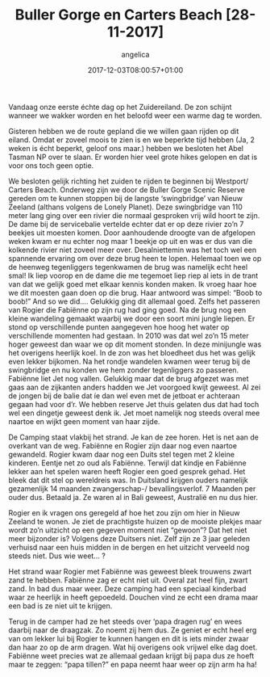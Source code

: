﻿---
title: Buller Gorge en Carters Beach [28-11-2017]
author: angelica
type: post
date: 2017-12-03T08:00:57+01:00
url: /weblog/2017/12/03/buller-gorge-en-carters-beach/
commentFolder: 2017-12-03-buller-gorge-en-carters-beach
categories:
- Wereld trip 2017
tags:
- Nieuw Zeeland
resources:
- src: 20171128-DSC01761.jpg
  title: Buller Gorge swingbridge
  params:
    banner: true
- src: 20171128-DSC01761.jpg
  title: Buller Gorge swingbridge
  params:
    imagegallery: true
- src: 20171128-DSC01766.jpg
  title: Buller Gorge schommelbrug
  params:
    imagegallery: true
- src: 20171128-DSC01786.jpg
  title: Buller Gorge wandelroute
  params:
    imagegallery: true
- src: 20171128-DSC01814.jpg
  title: Buller Gorge Scenic Reserve
  params:
    imagegallery: true
- src: 20171128-DSC01824.jpg
  title: Buller Gorge Scenic Reserve
  params:
    imagegallery: true
- src: 20171128-DSC01826.jpg
  title: Buller Gorge Scenic Reserve
  params:
    imagegallery: true
- src: 20171128-IMG_7074.jpg
  title: Fabienne op Carters Beach
  params:
    imagegallery: true
- src: 20171128-IMG_7105.jpg
  title: Ondergaande zon Carters Beach
  params:
    imagegallery: true

---
Vandaag onze eerste échte dag op het Zuidereiland. De zon schijnt wanneer we wakker worden en het beloofd weer een warme dag te worden.

Gisteren hebben we de route gepland die we willen gaan rijden op dit eiland. Omdat er zoveel moois te zien is en we beperkte tijd hebben (Ja, 2 weken is écht beperkt, geloof ons maar.) hebben we besloten het Abel Tasman NP over te slaan. Er worden hier veel grote hikes gelopen en dat is voor ons toch geen optie.

We besloten gelijk richting het zuiden te rijden te beginnen bij Westport/ Carters Beach. Onderweg zijn we door de Buller Gorge Scenic Reserve gereden om te kunnen stoppen bij de langste ‘swingbridge’ van Nieuw Zeeland (althans volgens de Lonely Planet). Deze swingbridge van 110 meter lang ging over een rivier die normaal gesproken vrij wild hoort te zijn. De dame bij de servicebalie vertelde echter dat er op deze rivier zo’n 7 beekjes uit moesten komen. Door aanhoudende droogte van de afgelopen weken kwam er nu echter nog maar 1 beekje op uit en was er dus van die kolkende rivier niet zoveel meer over. Desalniettemin was het toch wel een spannende ervaring om over deze brug heen te lopen. Helemaal toen we op de heenweg tegenliggers tegenkwamen de brug was namelijk echt heel smal! Ik liep voorop en de dame die me tegemoet liep riep al iets in de trant van dat we gelijk goed met elkaar kennis konden maken. Ik vroeg haar hoe we dit moesten gaan doen op die brug. Haar antwoord was simpel: “Boob to boob!” And so we did…. Gelukkig ging dit allemaal goed. Zelfs het passeren van Rogier die Fabiënne op zijn rug had ging goed. Na de brug nog een kleine wandeling gemaakt waarbij we door een soort mini jungle liepen. Er stond op verschillende punten aangegeven hoe hoog het water op verschillende momenten had gestaan. In 2010 was dat wel zo’n 15 meter hoger geweest dan waar we op dit moment stonden. In deze minijungle was het overigens heerlijk koel. In de zon was het bloedheet dus het was gelijk even lekker bijkomen. Na het rondje wandelen kwamen weer terug bij de swingbridge en nu konden we hem zonder tegenliggers zo passeren. Fabiënne liet Jet nog vallen. Gelukkig maar dat de brug afgezet was met gaas aan de zijkanten anders hadden we Jet voorgoed kwijt geweest. Al zei de jongen bij de balie dat íe dan wel even met de jetboat er achteraan gegaan had voor d’r. We hebben reserve Jet thuis gelaten dus dat had toch wel een dingetje geweest denk ik. Jet moet namelijk nog steeds overal mee naartoe en wijkt geen moment van haar zijde.

De Camping staat vlakbij het strand. Je kan de zee horen. Het is net aan de overkant van de weg. Fabiënne en Rogier zijn daar nog even naartoe gewandeld. Rogier kwam daar nog een Duits stel tegen met 2 kleine kinderen. Eentje net zo oud als Fabiënne. Terwijl dat kindje en Fabiënne lekker aan het spelen waren heeft Rogier een goed gesprek gehad. Het bleek dat dit stel op wereldreis was. In Duitsland krijgen ouders namelijk gezamenlijk 14 maanden zwangerschap-/ bevallingsverlof. 7 Maanden per ouder dus. Betaald ja. Ze waren al in Bali geweest, Australië en nu dus hier.

Rogier en ik vragen ons geregeld af hoe het zou zijn om hier in Nieuw Zeeland te wonen. Je ziet de prachtigste huizen op de mooiste plekjes maar wordt zo’n uitzicht op een gegeven moment niet “gewoon”? Dat het niet meer bijzonder is? Volgens deze Duitsers niet. Zelf zijn ze 3 jaar geleden verhuisd naar een huis midden in de bergen en het uitzicht verveeld nog steeds niet. Dus wie weet… ?

Het strand waar Rogier met Fabiënne was geweest bleek trouwens zwart zand te hebben. Fabiënne zag er echt niet uit. Overal zat heel fijn, zwart zand. In bad dus maar weer. Deze camping had een speciaal kinderbad waar ze heerlijk in heeft gepoedeld. Douchen vind ze echt een drama maar een bad is ze niet uit te krijgen.

Terug in de camper had ze het steeds over ‘papa dragen rug’ en wees daarbij naar de draagzak. Zo noemt zij hem dus. Ze geniet er echt heel erg van om lekker lui bij Rogier te kunnen hangen en dit is iets minder zwaar dan haar zo op de arm dragen. Wat hij overigens ook vrijwel elke dag doet. Fabiënne weet precies wat ze allemaal gedaan krijgt bij papa dus ze hoeft maar te zeggen: “papa tillen?” en papa neemt haar weer op zijn arm ha ha!



